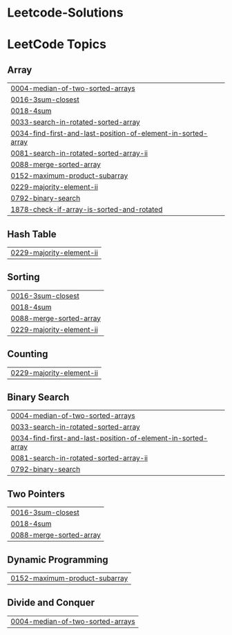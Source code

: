 # Leetcode-Solutions
<!---LeetCode Topics Start-->
# LeetCode Topics
## Array
|  |
| ------- |
| [0004-median-of-two-sorted-arrays](https://github.com/vikram-rakate/Leetcode-Solutions/tree/master/0004-median-of-two-sorted-arrays) |
| [0016-3sum-closest](https://github.com/vikram-rakate/Leetcode-Solutions/tree/master/0016-3sum-closest) |
| [0018-4sum](https://github.com/vikram-rakate/Leetcode-Solutions/tree/master/0018-4sum) |
| [0033-search-in-rotated-sorted-array](https://github.com/vikram-rakate/Leetcode-Solutions/tree/master/0033-search-in-rotated-sorted-array) |
| [0034-find-first-and-last-position-of-element-in-sorted-array](https://github.com/vikram-rakate/Leetcode-Solutions/tree/master/0034-find-first-and-last-position-of-element-in-sorted-array) |
| [0081-search-in-rotated-sorted-array-ii](https://github.com/vikram-rakate/Leetcode-Solutions/tree/master/0081-search-in-rotated-sorted-array-ii) |
| [0088-merge-sorted-array](https://github.com/vikram-rakate/Leetcode-Solutions/tree/master/0088-merge-sorted-array) |
| [0152-maximum-product-subarray](https://github.com/vikram-rakate/Leetcode-Solutions/tree/master/0152-maximum-product-subarray) |
| [0229-majority-element-ii](https://github.com/vikram-rakate/Leetcode-Solutions/tree/master/0229-majority-element-ii) |
| [0792-binary-search](https://github.com/vikram-rakate/Leetcode-Solutions/tree/master/0792-binary-search) |
| [1878-check-if-array-is-sorted-and-rotated](https://github.com/vikram-rakate/Leetcode-Solutions/tree/master/1878-check-if-array-is-sorted-and-rotated) |
## Hash Table
|  |
| ------- |
| [0229-majority-element-ii](https://github.com/vikram-rakate/Leetcode-Solutions/tree/master/0229-majority-element-ii) |
## Sorting
|  |
| ------- |
| [0016-3sum-closest](https://github.com/vikram-rakate/Leetcode-Solutions/tree/master/0016-3sum-closest) |
| [0018-4sum](https://github.com/vikram-rakate/Leetcode-Solutions/tree/master/0018-4sum) |
| [0088-merge-sorted-array](https://github.com/vikram-rakate/Leetcode-Solutions/tree/master/0088-merge-sorted-array) |
| [0229-majority-element-ii](https://github.com/vikram-rakate/Leetcode-Solutions/tree/master/0229-majority-element-ii) |
## Counting
|  |
| ------- |
| [0229-majority-element-ii](https://github.com/vikram-rakate/Leetcode-Solutions/tree/master/0229-majority-element-ii) |
## Binary Search
|  |
| ------- |
| [0004-median-of-two-sorted-arrays](https://github.com/vikram-rakate/Leetcode-Solutions/tree/master/0004-median-of-two-sorted-arrays) |
| [0033-search-in-rotated-sorted-array](https://github.com/vikram-rakate/Leetcode-Solutions/tree/master/0033-search-in-rotated-sorted-array) |
| [0034-find-first-and-last-position-of-element-in-sorted-array](https://github.com/vikram-rakate/Leetcode-Solutions/tree/master/0034-find-first-and-last-position-of-element-in-sorted-array) |
| [0081-search-in-rotated-sorted-array-ii](https://github.com/vikram-rakate/Leetcode-Solutions/tree/master/0081-search-in-rotated-sorted-array-ii) |
| [0792-binary-search](https://github.com/vikram-rakate/Leetcode-Solutions/tree/master/0792-binary-search) |
## Two Pointers
|  |
| ------- |
| [0016-3sum-closest](https://github.com/vikram-rakate/Leetcode-Solutions/tree/master/0016-3sum-closest) |
| [0018-4sum](https://github.com/vikram-rakate/Leetcode-Solutions/tree/master/0018-4sum) |
| [0088-merge-sorted-array](https://github.com/vikram-rakate/Leetcode-Solutions/tree/master/0088-merge-sorted-array) |
## Dynamic Programming
|  |
| ------- |
| [0152-maximum-product-subarray](https://github.com/vikram-rakate/Leetcode-Solutions/tree/master/0152-maximum-product-subarray) |
## Divide and Conquer
|  |
| ------- |
| [0004-median-of-two-sorted-arrays](https://github.com/vikram-rakate/Leetcode-Solutions/tree/master/0004-median-of-two-sorted-arrays) |
<!---LeetCode Topics End-->